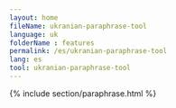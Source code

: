 ```yaml
---
layout: home
fileName: ukranian-paraphrase-tool
language: uk
folderName : features
permalink: /es/ukranian-paraphrase-tool
lang: es
tool: ukranian-paraphrase-tool
---
```

{% include section/paraphrase.html %}